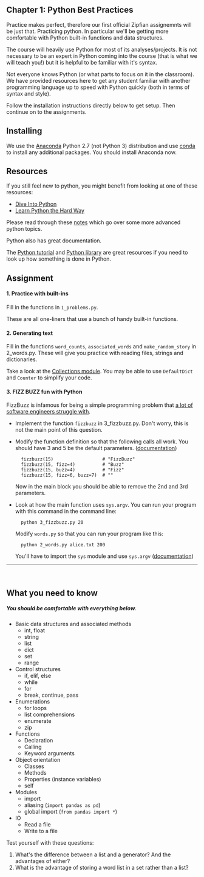 ## Chapter 1:  Python Best Practices

Practice makes perfect, therefore our first official Zipfian assignemnts will be just that.  Practicing python.  In particular we'll be getting more comfortable with Python built-in functions and data structures.

The course will heavily use Python for most of its analyses/projects.  It is not
necessary to be an expert in Python coming into the course (that is what we will
teach you!) but it is helpful to be familiar with it's syntax.

Not everyone knows Python (or what parts to focus on it in the classroom).  We
have provided resources here to get any student familiar with another
programming language up to speed with Python quickly (both in terms of syntax
and style).

Follow the installation instructions directly below to get setup.  Then continue on to the assignments.  

## Installing

We use the [Anaconda](https://store.continuum.io/cshop/anaconda/) Python 2.7
(not Python 3) distribution and use [conda](http://www.continuum.io/blog/conda)
to install any additional packages. You should install Anaconda now.

## Resources

If you still feel new to python, you might benefit from looking at one of these resources:
* [Dive Into Python](http://www.diveintopython.net/)
* [Learn Python the Hard Way](http://learnpythonthehardway.org/)

Please read through these [notes](python.md) which go over some more advanced python topics.

Python also has great documentation.

The [Python tutorial](https://docs.python.org/2/tutorial/) and
[Python library](https://docs.python.org/2/library/) are great resources if
you need to look up how something is done in Python.

## Assignment

#### 1. Practice with built-ins

Fill in the functions in `1_problems.py`.

These are all one-liners that use a bunch of handy built-in functions.

#### 2. Generating text

Fill in the functions `word_counts`, `associated_words` and `make_random_story`
in 2_words.py. These will give you practice with reading files, strings and dictionaries.

Take a look at the [Collections module](https://docs.python.org/2/library/collections.html).
You may be able to use `DefaultDict` and `Counter` to simplify your code.

#### 3. FIZZ BUZZ fun with Python

FizzBuzz is infamous for being a simple programming problem that [a lot of software
engineers struggle with](http://blog.codinghorror.com/why-cant-programmers-program/).

* Implement the function `fizzbuzz` in 3_fizzbuzz.py. Don't worry, this is not the main point of this question.

* Modify the function definition so that the following calls all work. You should have 3 and 5 be the default parameters.
([documentation](https://docs.python.org/2/tutorial/controlflow.html#default-argument-values))

        fizzbuzz(15)                  # "FizzBuzz"
        fizzbuzz(15, fizz=4)          # "Buzz"
        fizzbuzz(15, buzz=4)          # "Fizz"
        fizzbuzz(15, fizz=6, buzz=7)  # ""

    Now in the main block you should be able to remove the 2nd and 3rd parameters.

* Look at how the main function uses `sys.argv`. You can run your program with this
command in the command line:

        python 3_fizzbuzz.py 20

    Modify `words.py` so that you can run your program like this:

        python 2_words.py alice.txt 200

    You'll have to import the `sys` module and use `sys.argv` ([documentation](https://docs.python.org/2/library/sys.html))

---
<br>

## What you need to know

##### You should be comfortable with everything below.

* Basic data structures and associated methods
  * int, float
  * string
  * list
  * dict
  * set
  * range
* Control structures
  * if, elif, else
  * while
  * for
  * break, continue, pass
* Enumerations
  * for loops
  * list comprehensions
  * enumerate
  * zip
* Functions
  * Declaration
  * Calling
  * Keyword arguments
* Object orientation
  * Classes
  * Methods
  * Properties (instance variables)
  * self
* Modules
  * import
  * aliasing (`import pandas as pd`)
  * global import (`from pandas import *`)
* IO
  * Read a file
  * Write to a file

Test yourself with these questions:

1. What's the difference between a list and a generator? And the advantages of either?
2. What is the advantage of storing a word list in a set rather than a list?

